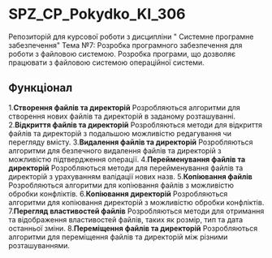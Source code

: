 # SPZ_CP_Pokydko_KI_306
Репозиторій для курсової роботи з дисципліни "  Системне програмне забезпечення"
Тема №7: Розробка програмного забезпечення для роботи з файловою системою. Розробка програми, що дозволяє працювати з файловою системою операційної системи.

## Функціонал
1.**Створення файлів та директорій** Розробляються алгоритми для створення нових файлів та директорій в заданому розташуванні.
2.**Відкриття файлів та директорій** Розробляються методи для відкриття файлів та директорій з подальшою можливістю редагування чи перегляду вмісту.
3.**Видалення файлів та директорій** Розробляються алгоритми для безпечного видалення файлів та директорій з можливістю підтвердження операції.
4.**Перейменування файлів та директорій** Розробляються методи для перейменування файлів та директорій з урахуванням валідації нових назв.
5.**Копіювання файлів** Розробляються алгоритми для копіювання файлів з можливістю обробки конфліктів.
6.**Копіювання директорій** Розробляються алгоритми для копіювання директорій з можливістю обробки конфліктів.
7.**Перегляд властивостей файлів** Розробляються методи для отримання та відображення властивостей файлів, таких як розмір, тип та дата останньої зміни.
8.**Переміщення файлів та директорій** Розробляються алгоритми для переміщення файлів та директорій між різними розташуваннями.
